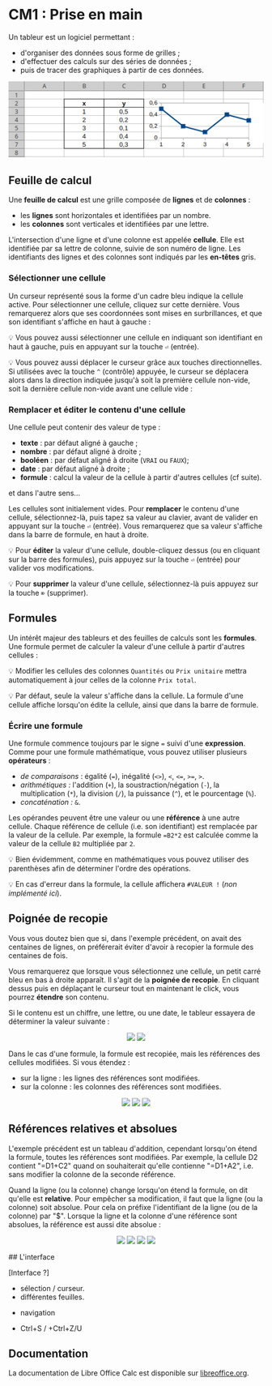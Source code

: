 <!DOCTYPE html>
<html>
    <head>
        <title>CM (BDR1)</title>
        <link rel="stylesheet" href="./index.css">
        <script type="module" src="./index.js" defer></script>
    </head>
    <body>
        <style>
        </style>
        <header></header>
        <main>

# CM1 : Prise en main

Un tableur est un logiciel permettant :
- d'organiser des données sous forme de grilles ;
- d'effectuer des calculs sur des séries de données ;
- puis de tracer des graphiques à partir de ces données.

<center>
    <img src="../../../../assets/tableur/img/intro.png"/>
</center>

## Feuille de calcul

Une **feuille de calcul** est une grille composée de **lignes** et de **colonnes** :
- les **lignes** sont horizontales et identifiées par un nombre.
- les **colonnes** sont verticales et identifiées par une lettre.

L'intersection d'une ligne et d'une colonne est appelée **cellule**. Elle est identifiée par sa lettre de colonne, suivie de son numéro de ligne. Les identifiants des lignes et des colonnes sont indiqués par les **en-têtes** gris. 

### Sélectionner une cellule

Un curseur représenté sous la forme d'un cadre bleu indique la cellule active. Pour sélectionner une cellule, cliquez sur cette dernière. Vous remarquerez alors que ses coordonnées sont mises en surbrillances, et que son identifiant s'affiche en haut à gauche :

<center>
    <calc-sheet cols=3 rows=4></calc-sheet>
</center>

💡 Vous pouvez aussi sélectionner une cellule en indiquant son identifiant en haut à gauche, puis en appuyant sur la touche `⏎` (entrée).

💡 Vous pouvez aussi déplacer le curseur grâce aux touches directionnelles. Si utilisées avec la touche `^` (contrôle) appuyée, le curseur se déplacera alors dans la direction indiquée jusqu'à soit la première cellule non-vide, soit la dernière cellule non-vide avant une cellule vide :

<center>
    <calc-sheet id='sheet_cursor' cols=8 rows=4></calc-sheet>
</center>

### Remplacer et éditer le contenu d'une cellule

Une cellule peut contenir des valeur de type :
- **texte** : par défaut aligné à gauche ;
- **nombre** : par défaut aligné à droite ;
- **booléen** : par défaut aligné à droite (`VRAI` ou `FAUX`);
- **date** : par défaut aligné à droite ;
- **formule** : calcul la valeur de la cellule à partir d'autres cellules (cf suite).

<todo>et dans l'autre sens...</todo>

Les cellules sont initialement vides. Pour **remplacer** le contenu d'une cellule, sélectionnez-là, puis tapez sa valeur au clavier, avant de valider en appuyant sur la touche `⏎` (entrée). Vous remarquerez que sa valeur s'affiche dans la barre de formule, en haut à droite.

<center>
    <calc-sheet id="sheet_types" cols=5 rows=4></calc-sheet>
</center>

💡 Pour **éditer** la valeur d'une cellule, double-cliquez dessus (ou en cliquant sur la barre des formules), puis appuyez sur la touche `⏎` (entrée) pour valider vos modifications.

💡 Pour **supprimer** la valeur d'une cellule, sélectionnez-là puis appuyez sur la touche `⌦` (supprimer).

## Formules

Un intérêt majeur des tableurs et des feuilles de calculs sont les **formules**. Une formule permet de calculer la valeur d'une cellule à partir d'autres cellules :

<center>
    <calc-sheet id="sheet_formula" cols=3 rows=4></calc-sheet>
</center>

💡 Modifier les cellules des colonnes `Quantités` ou `Prix unitaire` mettra automatiquement à jour celles de la colonne `Prix total`.

💡 Par défaut, seule la valeur s'affiche dans la cellule. La formule d'une cellule affiche lorsqu'on édite la cellule, ainsi que dans la barre de formule.

### Écrire une formule

Une formule commence toujours par le signe `=` suivi d'une **expression**. Comme pour une formule mathématique, vous pouvez utiliser plusieurs **opérateurs** :
- *de comparaisons* : égalité (`=`), inégalité (`<>`), `<`, `<=`, `>=`, `>`.
- *arithmétiques :* l'addition (`+`), la soustraction/négation (`-`), la multiplication (`*`), la division (`/`), la puissance (`^`), et le pourcentage (`%`).
- *concaténation :* `&`.

Les opérandes peuvent être une valeur ou une **référence** à une autre cellule. Chaque référence de cellule (i.e. son identifiant) est remplacée par la valeur de la cellule. Par exemple, la formule `=B2*2` est calculée comme la valeur de la cellule `B2` multipliée par `2`.

💡 Bien évidemment, comme en mathématiques vous pouvez utiliser des parenthèses afin de déterminer l'ordre des opérations.

💡 En cas d'erreur dans la formule, la cellule affichera `#VALEUR !` (*non implémenté ici*).

## Poignée de recopie

Vous vous doutez bien que si, dans l'exemple précédent, on avait des centaines de lignes, on préférerait éviter d'avoir à recopier la formule des centaines de fois.

Vous remarquerez que lorsque vous sélectionnez une cellule, un petit carré bleu en bas à droite apparaît. Il s'agit de la **poignée de recopie**. En cliquant dessus puis en déplaçant le curseur tout en maintenant le click, vous pourrez **étendre** son contenu.

Si le contenu est un chiffre, une lettre, ou une date, le tableur essayera de déterminer la valeur suivante :

<center>
    <img src="./img/étendre-1.png"/>
    <img src="./img/étendre-2.png"/>
</center>

Dans le cas d'une formule, la formule est recopiée, mais les références des cellules modifiées. Si vous étendez :
- sur la ligne : les lignes des références sont modifiées.
- sur la colonne : les colonnes des références sont modifiées.

<center>
    <img src="./img/étendre-form-1.png"/>
    <img src="./img/étendre-form-2.png"/>
    <img src="./img/étendre-form-3.png"/>
</center>

## Références relatives et absolues

L'exemple précédent est un tableau d'addition, cependant lorsqu'on étend la formule, toutes les références sont modifiées.
Par exemple, la cellule D2 contient "=D1+C2" quand on souhaiterait qu'elle contienne "=D1+A2", i.e. sans modifier la colonne de la seconde référence.

Quand la ligne (ou la colonne) change lorsqu'on étend la formule, on dit qu'elle est **relative**. Pour empêcher sa modification, il faut que la ligne (ou la colonne) soit absolue. Pour cela on préfixe l'identifiant de la ligne (ou de la colonne) par "$". Lorsque la ligne et la colonne d'une référence sont absolues, la référence est aussi dite absolue :

<center>
    <img src="./img/étendre-abs-form-1.png"/>
    <img src="./img/étendre-abs-form-2.png"/>
    <img src="./img/étendre-abs-form-3.png"/>
    <img src="./img/étendre-abs-form-4.png"/>
</center>

## L'interface

<todo></todo>
[Interface ?]
- sélection / curseur.
- différentes feuilles.
+ navigation

+ Ctrl+S / +Ctrl+Z/U

## Documentation

La documentation de Libre Office Calc est disponible sur [libreoffice.org](https://help.libreoffice.org/latest/fr/text/swriter/main0000.html).

</main>
    </body>
</html>